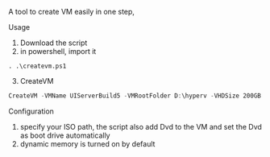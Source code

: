 A tool to create VM easily in one step,

Usage
1. Download the script
2. in powershell, import it
```poweshell
. .\createvm.ps1
```
3. CreateVM
```powershell
CreateVM -VMName UIServerBuild5 -VMRootFolder D:\hyperv -VHDSize 200GB -VMGen 2 -ISOPath 'F:\ISO\Windows 10 20H2.iso' -CpuCount 6
```

Configuration
1. specify your ISO path, the script also add Dvd to the VM and set the Dvd as boot drive automatically
2. dynamic memory is turned on by default
